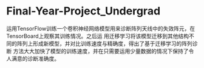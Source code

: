 # Final-Year-Project_Undergrad
运用TensorFlow训练一个卷积神经网络模型用来诊断阵列天线中的失效阵元，在TensorBoard上观察其训练情况。之后运
用迁移学习将该模型迁移到其他结构不同的阵列上形成新模型，并对比训练速度与精确度，得出了基于迁移学习的阵列诊断
方法大大加快了模型的训练速度，并在只需要运用少量数据的情况下保持了令人满意的诊断准确度。

